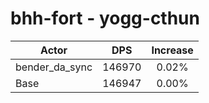 # bhh-fort - yogg-cthun
| Actor | DPS | Increase |
|---|:---:|:---:|
|bender_da_sync|146970|0.02%|
|Base|146947|0.00%|
